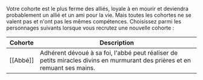 Votre cohorte est le plus ferme des alliés, loyale à en mourir et deviendra probablement un allié et un ami pour la vie. Mais toutes les cohortes ne se valent pas et n'ont pas les mêmes compétences. Choisissez parmi les personnages suivants lorsque vous recrutez une nouvelle cohorte :

| Cohorte | Description |
| ------- | ----------- |
| [[Abbé]]  |     Adhérent dévoué à sa foi, l'abbé peut réaliser de petits miracles divins en murmurant des prières et en remuant ses mains.        |



